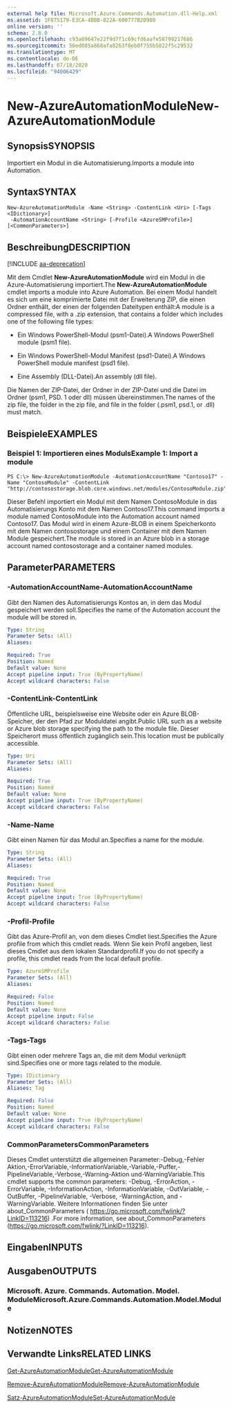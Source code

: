 ```yaml
---
external help file: Microsoft.Azure.Commands.Automation.dll-Help.xml
ms.assetid: 1F875179-E3CA-4BBB-822A-600777B2D980
online version: ''
schema: 2.0.0
ms.openlocfilehash: c93a09647e22f9d7f1c69cfd6aafe58799217686
ms.sourcegitcommit: 56ed085a868afa8263f8eb0f755b5822f5c29532
ms.translationtype: MT
ms.contentlocale: de-DE
ms.lasthandoff: 07/18/2020
ms.locfileid: "94006429"
---
```

# <span data-ttu-id="1a696-101">New-AzureAutomationModule</span><span class="sxs-lookup"><span data-stu-id="1a696-101">New-AzureAutomationModule</span></span>

## <span data-ttu-id="1a696-102">Synopsis</span><span class="sxs-lookup"><span data-stu-id="1a696-102">SYNOPSIS</span></span>

<span data-ttu-id="1a696-103">Importiert ein Modul in die Automatisierung.</span><span class="sxs-lookup"><span data-stu-id="1a696-103">Imports a module into Automation.</span></span>

## <span data-ttu-id="1a696-104">Syntax</span><span class="sxs-lookup"><span data-stu-id="1a696-104">SYNTAX</span></span>

```
New-AzureAutomationModule -Name <String> -ContentLink <Uri> [-Tags <IDictionary>]
 -AutomationAccountName <String> [-Profile <AzureSMProfile>] [<CommonParameters>]
```

## <span data-ttu-id="1a696-105">Beschreibung</span><span class="sxs-lookup"><span data-stu-id="1a696-105">DESCRIPTION</span></span>

[!INCLUDE [aa-deprecation](../include/aa-deprecation.md)]

<span data-ttu-id="1a696-106">Mit dem Cmdlet **New-AzureAutomationModule** wird ein Modul in die Azure-Automatisierung importiert.</span><span class="sxs-lookup"><span data-stu-id="1a696-106">The **New-AzureAutomationModule** cmdlet imports a module into Azure Automation.</span></span>
<span data-ttu-id="1a696-107">Bei einem Modul handelt es sich um eine komprimierte Datei mit der Erweiterung ZIP, die einen Ordner enthält, der einen der folgenden Dateitypen enthält:</span><span class="sxs-lookup"><span data-stu-id="1a696-107">A module is a compressed file, with a .zip extension, that contains a folder which includes one of the following file types:</span></span>

- <span data-ttu-id="1a696-108">Ein Windows PowerShell-Modul (psm1-Datei).</span><span class="sxs-lookup"><span data-stu-id="1a696-108">A Windows PowerShell module (psm1 file).</span></span> 

- <span data-ttu-id="1a696-109">Ein Windows PowerShell-Modul Manifest (psd1-Datei).</span><span class="sxs-lookup"><span data-stu-id="1a696-109">A Windows PowerShell module manifest (psd1 file).</span></span> 

- <span data-ttu-id="1a696-110">Eine Assembly (DLL-Datei).</span><span class="sxs-lookup"><span data-stu-id="1a696-110">An assembly (dll file).</span></span>

<span data-ttu-id="1a696-111">Die Namen der ZIP-Datei, der Ordner in der ZIP-Datei und die Datei im Ordner (psm1, PSD. 1 oder dll) müssen übereinstimmen.</span><span class="sxs-lookup"><span data-stu-id="1a696-111">The names of the zip file, the folder in the zip file, and file in the folder (.psm1, psd.1, or .dll) must match.</span></span>

## <span data-ttu-id="1a696-112">Beispiele</span><span class="sxs-lookup"><span data-stu-id="1a696-112">EXAMPLES</span></span>

### <span data-ttu-id="1a696-113">Beispiel 1: Importieren eines Moduls</span><span class="sxs-lookup"><span data-stu-id="1a696-113">Example 1: Import a module</span></span>
```
PS C:\> New-AzureAutomationModule -AutomationAccountName "Contoso17" -Name "ContosoModule" -ContentLink "http://contosostorage.blob.core.windows.net/modules/ContosoModule.zip"
```

<span data-ttu-id="1a696-114">Dieser Befehl importiert ein Modul mit dem Namen ContosoModule in das Automatisierungs Konto mit dem Namen Contoso17.</span><span class="sxs-lookup"><span data-stu-id="1a696-114">This command imports a module named ContosoModule into the Automation account named Contoso17.</span></span>
<span data-ttu-id="1a696-115">Das Modul wird in einem Azure-BLOB in einem Speicherkonto mit dem Namen contosostorage und einem Container mit dem Namen Module gespeichert.</span><span class="sxs-lookup"><span data-stu-id="1a696-115">The module is stored in an Azure blob in a storage account named contosostorage and a container named modules.</span></span>

## <span data-ttu-id="1a696-116">Parameter</span><span class="sxs-lookup"><span data-stu-id="1a696-116">PARAMETERS</span></span>

### <span data-ttu-id="1a696-117">-AutomationAccountName</span><span class="sxs-lookup"><span data-stu-id="1a696-117">-AutomationAccountName</span></span>
<span data-ttu-id="1a696-118">Gibt den Namen des Automatisierungs Kontos an, in dem das Modul gespeichert werden soll.</span><span class="sxs-lookup"><span data-stu-id="1a696-118">Specifies the name of the Automation account the module will be stored in.</span></span>

```yaml
Type: String
Parameter Sets: (All)
Aliases: 

Required: True
Position: Named
Default value: None
Accept pipeline input: True (ByPropertyName)
Accept wildcard characters: False
```

### <span data-ttu-id="1a696-119">-ContentLink</span><span class="sxs-lookup"><span data-stu-id="1a696-119">-ContentLink</span></span>
<span data-ttu-id="1a696-120">Öffentliche URL, beispielsweise eine Website oder ein Azure BLOB-Speicher, der den Pfad zur Moduldatei angibt.</span><span class="sxs-lookup"><span data-stu-id="1a696-120">Public URL such as a website or Azure blob storage specifying the path to the module file.</span></span>
<span data-ttu-id="1a696-121">Dieser Speicherort muss öffentlich zugänglich sein.</span><span class="sxs-lookup"><span data-stu-id="1a696-121">This location must be publically accessible.</span></span>

```yaml
Type: Uri
Parameter Sets: (All)
Aliases: 

Required: True
Position: Named
Default value: None
Accept pipeline input: True (ByPropertyName)
Accept wildcard characters: False
```

### <span data-ttu-id="1a696-122">-Name</span><span class="sxs-lookup"><span data-stu-id="1a696-122">-Name</span></span>
<span data-ttu-id="1a696-123">Gibt einen Namen für das Modul an.</span><span class="sxs-lookup"><span data-stu-id="1a696-123">Specifies a name for the module.</span></span>

```yaml
Type: String
Parameter Sets: (All)
Aliases: 

Required: True
Position: Named
Default value: None
Accept pipeline input: True (ByPropertyName)
Accept wildcard characters: False
```

### <span data-ttu-id="1a696-124">-Profil</span><span class="sxs-lookup"><span data-stu-id="1a696-124">-Profile</span></span>
<span data-ttu-id="1a696-125">Gibt das Azure-Profil an, von dem dieses Cmdlet liest.</span><span class="sxs-lookup"><span data-stu-id="1a696-125">Specifies the Azure profile from which this cmdlet reads.</span></span>
<span data-ttu-id="1a696-126">Wenn Sie kein Profil angeben, liest dieses Cmdlet aus dem lokalen Standardprofil.</span><span class="sxs-lookup"><span data-stu-id="1a696-126">If you do not specify a profile, this cmdlet reads from the local default profile.</span></span>

```yaml
Type: AzureSMProfile
Parameter Sets: (All)
Aliases: 

Required: False
Position: Named
Default value: None
Accept pipeline input: False
Accept wildcard characters: False
```

### <span data-ttu-id="1a696-127">-Tags</span><span class="sxs-lookup"><span data-stu-id="1a696-127">-Tags</span></span>
<span data-ttu-id="1a696-128">Gibt einen oder mehrere Tags an, die mit dem Modul verknüpft sind.</span><span class="sxs-lookup"><span data-stu-id="1a696-128">Specifies one or more tags related to the module.</span></span>

```yaml
Type: IDictionary
Parameter Sets: (All)
Aliases: Tag

Required: False
Position: Named
Default value: None
Accept pipeline input: True (ByPropertyName)
Accept wildcard characters: False
```

### <span data-ttu-id="1a696-129">CommonParameters</span><span class="sxs-lookup"><span data-stu-id="1a696-129">CommonParameters</span></span>
<span data-ttu-id="1a696-130">Dieses Cmdlet unterstützt die allgemeinen Parameter:-Debug,-Fehler Aktion,-ErrorVariable,-InformationVariable,-Variable,-Puffer,-PipelineVariable,-Verbose,-Warning-Aktion und-WarningVariable.</span><span class="sxs-lookup"><span data-stu-id="1a696-130">This cmdlet supports the common parameters: -Debug, -ErrorAction, -ErrorVariable, -InformationAction, -InformationVariable, -OutVariable, -OutBuffer, -PipelineVariable, -Verbose, -WarningAction, and -WarningVariable.</span></span> <span data-ttu-id="1a696-131">Weitere Informationen finden Sie unter about_CommonParameters ( https://go.microsoft.com/fwlink/?LinkID=113216) .</span><span class="sxs-lookup"><span data-stu-id="1a696-131">For more information, see about_CommonParameters (https://go.microsoft.com/fwlink/?LinkID=113216).</span></span>

## <span data-ttu-id="1a696-132">Eingaben</span><span class="sxs-lookup"><span data-stu-id="1a696-132">INPUTS</span></span>

## <span data-ttu-id="1a696-133">Ausgaben</span><span class="sxs-lookup"><span data-stu-id="1a696-133">OUTPUTS</span></span>

### <span data-ttu-id="1a696-134">Microsoft. Azure. Commands. Automation. Model. Module</span><span class="sxs-lookup"><span data-stu-id="1a696-134">Microsoft.Azure.Commands.Automation.Model.Module</span></span>

## <span data-ttu-id="1a696-135">Notizen</span><span class="sxs-lookup"><span data-stu-id="1a696-135">NOTES</span></span>

## <span data-ttu-id="1a696-136">Verwandte Links</span><span class="sxs-lookup"><span data-stu-id="1a696-136">RELATED LINKS</span></span>

[<span data-ttu-id="1a696-137">Get-AzureAutomationModule</span><span class="sxs-lookup"><span data-stu-id="1a696-137">Get-AzureAutomationModule</span></span>](./Get-AzureAutomationModule.md)

[<span data-ttu-id="1a696-138">Remove-AzureAutomationModule</span><span class="sxs-lookup"><span data-stu-id="1a696-138">Remove-AzureAutomationModule</span></span>](./Remove-AzureAutomationModule.md)

[<span data-ttu-id="1a696-139">Satz-AzureAutomationModule</span><span class="sxs-lookup"><span data-stu-id="1a696-139">Set-AzureAutomationModule</span></span>](./Set-AzureAutomationModule.md)


